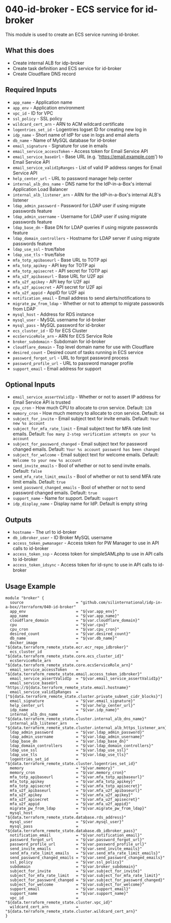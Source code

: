 # 040-id-broker - ECS service for id-broker
This module is used to create an ECS service running id-broker.

## What this does

 - Create internal ALB for idp-broker
 - Create task definition and ECS service for id-broker
 - Create Cloudflare DNS record

## Required Inputs

 - `app_name` - Application name
 - `app_env` - Application environment
 - `vpc_id` - ID for VPC
 - `ssl_policy` - SSL policy
 - `wildcard_cert_arn` - ARN to ACM wildcard certificate
 - `logentries_set_id` - Logentries logset ID for creating new log in
 - `idp_name` - Short name of IdP for use in logs and email alerts
 - `db_name` - Name of MySQL database for id-broker
 - `email_signature` - Signature for use in emails
 - `email_service_accessToken` - Access token for Email Service API
 - `email_service_baseUrl` - Base URL (e.g. 'https://email.example.com') to Email Service API
 - `email_service_validIpRanges` - List of valid IP address ranges for Email Service API
 - `help_center_url` - URL to password manager help center
 - `internal_alb_dns_name` - DNS name for the IdP-in-a-Box's internal Application Load Balancer
 - `internal_alb_listener_arn` - ARN for the IdP-in-a-Box's internal ALB's listener
 - `ldap_admin_password` - Password for LDAP user if using migrate passwords feature
 - `ldap_admin_username` - Username for LDAP user if using migrate passwords feature
 - `ldap_base_dn` - Base DN for LDAP queries if using migrate passwords feature
 - `ldap_domain_controllers` - Hostname for LDAP server if using migrate passwords feature
 - `ldap_use_ssl` - true/false
 - `ldap_use_tls` - true/false
 - `mfa_totp_apibaseurl` - Base URL to TOTP api
 - `mfa_totp_apikey` - API key for TOTP api
 - `mfa_totp_apisecret` - API secret for TOTP api
 - `mfa_u2f_apibaseurl` - Base URL for U2F api
 - `mfa_u2f_apikey` - API key for U2F api
 - `mfa_u2f_apisecret` - API secret for U2F api
 - `mfa_u2f_appid` - AppID for U2F api
 - `notification_email` - Email address to send alerts/notifications to
 - `migrate_pw_from_ldap` - Whether or not to attempt to migrate passwords from LDAP
 - `mysql_host` - Address for RDS instance
 - `mysql_user` - MySQL username for id-broker
 - `mysql_pass` - MySQL password for id-broker
 - `ecs_cluster_id` - ID for ECS Cluster
 - `ecsServiceRole_arn` - ARN for ECS Service Role
 - `broker_subdomain` - Subdomain for id-broker
 - `cloudflare_domain` - Top level domain name for use with Cloudflare
 - `desired_count` - Desired count of tasks running in ECS service
 - `password_forgot_url` - URL to forgot password process
 - `password_profile_url` - URL to password manager profile
 - `support_email` - Email address for support

## Optional Inputs

 - `email_service_assertValidIp` - Whether or not to assert IP address for Email Service API is trusted
 - `cpu_cron` - How much CPU to allocate to cron service. Default: `128`
 - `memory_cron` - How much memory to allocate to cron service. Default: `64`
 - `subject_for_invite` - Email subject text for invite emails. Default: `Your new %s account`
 - `subject_for_mfa_rate_limit` - Email subject text for MFA rate limit emails. Default: `Too many 2-step verification attempts on your %s account`
 - `subject_for_password_changed` - Email subject text for password changed emails. Default: `Your %s account password has been changed`
 - `subject_for_welcome` - Email subject text for welcome emails. Default: `Welcome to your new %s account`
 - `send_invite_emails` - Bool of whether or not to send invite emails. Default: `false`
 - `send_mfa_rate_limit_emails` - Bool of whether or not to send MFA rate limit emails. Default: `true`
 - `send_password_changed_emails` - Bool of whether or not to send password changed emails. Default: `true`
 - `support_name` - Name for support. Default: `support`
 - `idp_display_name` - Display name for IdP. Default is empty string


## Outputs

 - `hostname` - The url to id-broker
 - `db_idbroker_user` - ID Broker MySQL username
 - `access_token_pwmanager` - Access token for PW Manager to use in API calls to id-broker
 - `access_token_ssp` - Access token for simpleSAMLphp to use in API calls to id-broker
 - `access_token_idsync` - Access token for id-sync to use in API calls to id-broker

## Usage Example

```hcl
module "broker" {
  source                       = "github.com/silinternational/idp-in-a-box//terraform/040-id-broker"
  app_env                      = "${var.app_env}"
  app_name                     = "${var.app_name}"
  cloudflare_domain            = "${var.cloudflare_domain}"
  cpu                          = "${var.cpu}"
  cpu_cron                     = "${var.cpu_cron}"
  desired_count                = "${var.desired_count}"
  db_name                      = "${var.db_name}"
  docker_image                 = "${data.terraform_remote_state.ecr.ecr_repo_idbroker}"
  ecs_cluster_id               = "${data.terraform_remote_state.core.ecs_cluster_id}"
  ecsServiceRole_arn           = "${data.terraform_remote_state.core.ecsServiceRole_arn}"
  email_service_accessToken    = "${data.terraform_remote_state.email.access_token_idbroker}"
  email_service_assertValidIp  = "${var.email_service_assertValidIp}"
  email_service_baseUrl        = "https://${data.terraform_remote_state.email.hostname}"
  email_service_validIpRanges  = ["${data.terraform_remote_state.cluster.private_subnet_cidr_blocks}"]
  email_signature              = "${var.email_signature}"
  help_center_url              = "${var.help_center_url}"
  idp_name                     = "${var.idp_name}"
  internal_alb_dns_name        = "${data.terraform_remote_state.cluster.internal_alb_dns_name}"
  internal_alb_listener_arn    = "${data.terraform_remote_state.cluster.internal_alb_https_listener_arn}"
  ldap_admin_password          = "${var.ldap_admin_password}"
  ldap_admin_username          = "${var.ldap_admin_username}"
  ldap_base_dn                 = "${var.ldap_base_dn}"
  ldap_domain_controllers      = "${var.ldap_domain_controllers}"
  ldap_use_ssl                 = "${var.ldap_use_ssl}"
  ldap_use_tls                 = "${var.ldap_use_tls}"
  logentries_set_id            = "${data.terraform_remote_state.cluster.logentries_set_id}"
  memory                       = "${var.memory}"
  memory_cron                  = "${var.memory_cron}"
  mfa_totp_apibaseurl          = "${var.mfa_totp_apibaseurl}"
  mfa_totp_apikey              = "${var.mfa_totp_apikey}"
  mfa_totp_apisecret           = "${var.mfa_totp_apisecret}"
  mfa_u2f_apibaseurl           = "${var.mfa_u2f_apibaseurl}"
  mfa_u2f_apikey               = "${var.mfa_u2f_apikey}"
  mfa_u2f_apisecret            = "${var.mfa_u2f_apisecret}"
  mfa_u2f_appid                = "${var.mfa_u2f_appid}"
  migrate_pw_from_ldap         = "${var.migrate_pw_from_ldap}"
  mysql_host                   = "${data.terraform_remote_state.database.rds_address}"
  mysql_user                   = "${var.mysql_user}"
  mysql_pass                   = "${data.terraform_remote_state.database.db_idbroker_pass}"
  notification_email           = "${var.notification_email}"
  password_forgot_url          = "${var.password_forgot_url}"
  password_profile_url         = "${var.password_profile_url}"
  send_invite_emails           = "${var.send_invite_emails}"
  send_mfa_rate_limit_emails   = "${var.send_mfa_rate_limit_emails}"
  send_password_changed_emails = "${var.send_password_changed_emails}"
  ssl_policy                   = "${var.ssl_policy}"
  subdomain                    = "${var.broker_subdomain}"
  subject_for_invite           = "${var.subject_for_invite}"
  subject_for_mfa_rate_limit   = "${var.subject_for_mfa_rate_limit}"
  subject_for_password_changed = "${var.subject_for_password_changed}"
  subject_for_welcome          = "${var.subject_for_welcome}"
  support_email                = "${var.support_email}"
  support_name                 = "${var.support_name}"
  vpc_id                       = "${data.terraform_remote_state.cluster.vpc_id}"
  wildcard_cert_arn            = "${data.terraform_remote_state.cluster.wildcard_cert_arn}"
}
```
